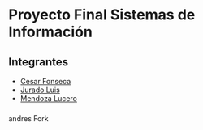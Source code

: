Proyecto Final Sistemas de Información
===

## Integrantes
- [Cesar Fonseca](https://github.com/cfonseca2) 
- [Jurado Luis](https://github.com/LuisJurado99/)
- [Mendoza Lucero](https://github.com/LuceroCortes)


###
andres Fork
